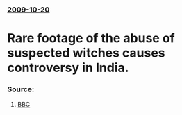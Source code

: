 ### [2009-10-20](/news/2009/10/20/index.md)

#  Rare footage of the abuse of suspected witches causes controversy in India. 




### Source:

1. [BBC](http://news.bbc.co.uk/2/hi/south_asia/8315980.stm)
